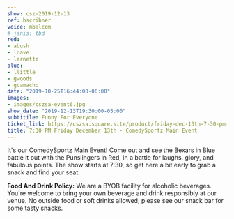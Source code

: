 ```yaml
---
show: csz-2019-12-13
ref: bscribner
voice: mbalcom
# janis: tbd
red:
- abush
- lnave
- larnette
blue:
- llittle
- gwoods
- gcamacho
date: "2019-10-25T16:44:08-06:00"
images:
- images/cszsa-event6.jpg
show_date: "2019-12-13T19:30:00-05:00"
subtitile: Funny For Everyone
ticket_link: https://cszsa.square.site/product/friday-dec-13th-7-30-pm-comedysportz-main-event/139?cs=true
title: 7:30 PM Friday December 13th - ComedySportz Main Event
---
```


It's our ComedySportz Main Event! Come out and see the Bexars in Blue battle it out with the Punslingers in Red, in a battle for laughs, glory, and fabulous points. The show starts at 7:30, so get here a bit early to grab a snack and find your seat.

**Food And Drink Policy:** We are a BYOB facility for alcoholic beverages. You're welcome to bring your own beverage and drink responsibly at our venue. No outside food or soft drinks allowed; please see our snack bar for some tasty snacks.
